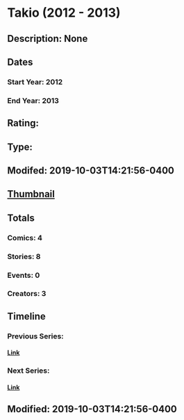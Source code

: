 # Takio (2012 - 2013)
## Description: None
## Dates
### Start Year: 2012
### End Year: 2013
## Rating: 
## Type: 
## Modifed: 2019-10-03T14:21:56-0400
## [Thumbnail](http://i.annihil.us/u/prod/marvel/i/mg/e/00/5148c58918155.jpg)
## Totals
### Comics: 4
### Stories: 8
### Events: 0
### Creators: 3
## Timeline
### Previous Series: 
#### [Link]()
### Next Series: 
#### [Link]()
## Modified: 2019-10-03T14:21:56-0400